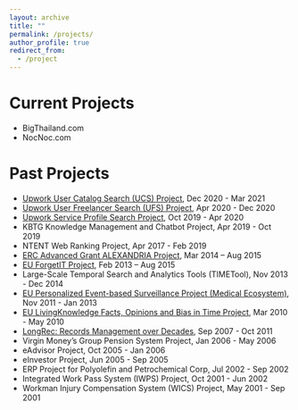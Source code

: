 ```yaml
---
layout: archive
title: ""
permalink: /projects/
author_profile: true
redirect_from:
  - /project
---
```


Current Projects
======
* BigThailand.com
* NocNoc.com

Past Projects
======
* <a href="https://www.upwork.com/">Upwork User Catalog Search (UCS) Project</a>, Dec 2020 - Mar 2021
* <a href="https://www.upwork.com/">Upwork User Freelancer Search (UFS) Project</a>, Apr 2020 - Dec 2020
* <a href="https://www.upwork.com/">Upwork Service Profile Search Project</a>, Oct 2019 - Apr 2020
* KBTG Knowledge Management and Chatbot Project, Apr 2019 - Oct 2019
* NTENT Web Ranking Project, Apr 2017 - Feb 2019
* <a href="http://alexandria-project.eu/">ERC Advanced Grant ALEXANDRIA Project</a>, Mar 2014 – Aug 2015
* <a href="https://www.forgetit-project.eu/en/home/">EU ForgetIT Project</a>, Feb 2013 – Aug 2015
* Large-Scale Temporal Search and Analytics Tools (TIMETool), Nov 2013 - Dec 2014
* <a href="https://cordis.europa.eu/project/id/247829"><a href="">EU Personalized Event-based Surveillance Project (Medical Ecosystem)</a>, Nov 2011 - Jan 2013
* <a href="https://cordis.europa.eu/project/id/231126">EU LivingKnowledge Facts, Opinions and Bias in Time Project</a>, Mar 2010 - May 2010
* <a href="https://research.idi.ntnu.no/longrec/">LongRec: Records Management over Decades</a>, Sep 2007 - Oct 2011
* Virgin Money’s Group Pension System Project, Jan 2006 - May 2006
* eAdvisor Project, Oct 2005 - Jan 2006
* eInvestor Project, Jun 2005 - Sep 2005
* ERP Project for Polyolefin and Petrochemical Corp, Jul 2002 - Sep 2002
* Integrated Work Pass System (IWPS) Project, Oct 2001 - Jun 2002
* Workman Injury Compensation System (WICS) Project, May 2001 - Sep 2001
